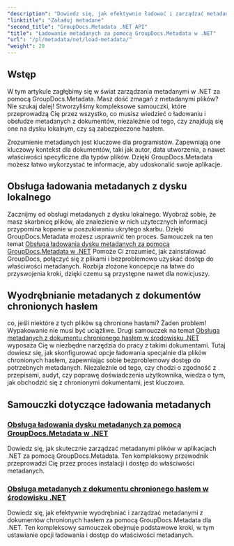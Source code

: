 ```yaml
---
"description": "Dowiedz się, jak efektywnie ładować i zarządzać metadanymi w aplikacjach .NET za pomocą GroupDocs.Metadata."
"linktitle": "Załaduj metadane"
"second_title": "GroupDocs.Metadata .NET API"
"title": "Ładowanie metadanych za pomocą GroupDocs.Metadata w .NET"
"url": "/pl/metadata/net/load-metadata/"
"weight": 20
---
```


## Wstęp

W tym artykule zagłębimy się w świat zarządzania metadanymi w .NET za pomocą GroupDocs.Metadata. Masz dość zmagań z metadanymi plików? Nie szukaj dalej! Stworzyliśmy kompleksowe samouczki, które przeprowadzą Cię przez wszystko, co musisz wiedzieć o ładowaniu i obsłudze metadanych z dokumentów, niezależnie od tego, czy znajdują się one na dysku lokalnym, czy są zabezpieczone hasłem. 

Zrozumienie metadanych jest kluczowe dla programistów. Zapewniają one kluczowy kontekst dla dokumentów, taki jak autor, data utworzenia, a nawet właściwości specyficzne dla typów plików. Dzięki GroupDocs.Metadata możesz łatwo wykorzystać te informacje, aby udoskonalić swoje aplikacje.

## Obsługa ładowania metadanych z dysku lokalnego
Zacznijmy od obsługi metadanych z dysku lokalnego. Wyobraź sobie, że masz skarbnicę plików, ale znalezienie w nich użytecznych informacji przypomina kopanie w poszukiwaniu ukrytego skarbu. Dzięki GroupDocs.Metadata możesz usprawnić ten proces. Samouczek na ten temat [Obsługa ładowania dysku metadanych za pomocą GroupDocs.Metadata w .NET](./handling-metadata-local-disk/) Pomoże Ci zrozumieć, jak zainstalować GroupDocs, połączyć się z plikami i bezproblemowo uzyskać dostęp do właściwości metadanych. Rozbija złożone koncepcje na łatwe do przyswojenia kroki, dzięki czemu są przystępne nawet dla nowicjuszy.

## Wyodrębnianie metadanych z dokumentów chronionych hasłem
co, jeśli niektóre z tych plików są chronione hasłami? Żaden problem! Wypakowanie nie musi być uciążliwe. Drugi samouczek na temat [Obsługa metadanych z dokumentu chronionego hasłem w środowisku .NET](./handling-metadata-from-password-protected-document/) wyposaża Cię w niezbędne narzędzia do pracy z takimi dokumentami. Tutaj dowiesz się, jak skonfigurować opcje ładowania specjalnie dla plików chronionych hasłem, zapewniając sobie bezproblemowy dostęp do potrzebnych metadanych. Niezależnie od tego, czy chodzi o zgodność z przepisami, audyt, czy poprawę doświadczenia użytkownika, wiedza o tym, jak obchodzić się z chronionymi dokumentami, jest kluczowa.

## Samouczki dotyczące ładowania metadanych
### [Obsługa ładowania dysku metadanych za pomocą GroupDocs.Metadata w .NET](./handling-metadata-local-disk/)
Dowiedz się, jak skutecznie zarządzać metadanymi plików w aplikacjach .NET za pomocą GroupDocs.Metadata. Ten kompleksowy przewodnik przeprowadzi Cię przez proces instalacji i dostęp do właściwości metadanych.
### [Obsługa metadanych z dokumentu chronionego hasłem w środowisku .NET](./handling-metadata-from-password-protected-document/)
Dowiedz się, jak efektywnie wyodrębniać i zarządzać metadanymi z dokumentów chronionych hasłem za pomocą GroupDocs.Metadata dla .NET. Ten kompleksowy samouczek obejmuje podstawowe kroki, w tym ustawianie opcji ładowania i dostęp do właściwości metadanych.